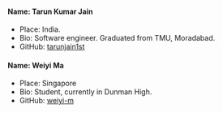 #### Name: Tarun Kumar Jain
 - Place: India.
 - Bio: Software engineer. Graduated from TMU, Moradabad.
 - GitHub: [tarunjain1st](https://github.com/tarunjain1st)

#### Name: Weiyi Ma
- Place: Singapore
- Bio: Student, currently in Dunman High.
- GitHub: [weiyi-m](https://github.com/weiyi-m)
